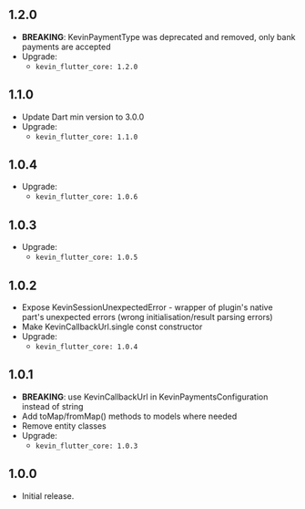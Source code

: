 ## 1.2.0

* **BREAKING**: KevinPaymentType was deprecated and removed, only bank payments are accepted
* Upgrade:
    - `kevin_flutter_core: 1.2.0`

## 1.1.0

* Update Dart min version to 3.0.0
* Upgrade:
    - `kevin_flutter_core: 1.1.0`

## 1.0.4

* Upgrade:
    - `kevin_flutter_core: 1.0.6`

## 1.0.3

* Upgrade:
    - `kevin_flutter_core: 1.0.5`

## 1.0.2

* Expose KevinSessionUnexpectedError - wrapper of plugin's native part's unexpected errors (wrong
  initialisation/result parsing errors)
* Make KevinCallbackUrl.single const constructor
* Upgrade:
    - `kevin_flutter_core: 1.0.4`

## 1.0.1

* **BREAKING**: use KevinCallbackUrl in KevinPaymentsConfiguration instead of string
* Add toMap/fromMap() methods to models where needed
* Remove entity classes
* Upgrade:
    - `kevin_flutter_core: 1.0.3`

## 1.0.0

* Initial release.